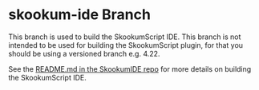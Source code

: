 skookum-ide Branch
========================================

This branch is used to build the SkookumScript IDE. This branch is not intended to be used for building the SkookumScript plugin, for that you should be using a versioned branch e.g. 4.22.

See the [README.md in the SkookumIDE repo](https://github.com/SkookumScript/SkookumIDE/blob/skookum-ide/README.md) for more details on building the SkookumScript IDE.
